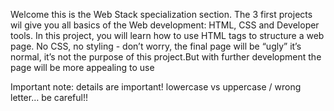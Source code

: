 Welcome this is the Web Stack specialization section. The 3 first projects wil  give you all basics of the Web development: HTML, CSS and Developer tools.
In this project, you will learn how to use HTML tags to structure a web page. No CSS, no styling - don’t worry, the final page will be “ugly” it’s normal, it’s not the purpose of this project.But with further development the page will be more appealing to use

Important note: details are important! lowercase vs uppercase / wrong letter… be careful!!
